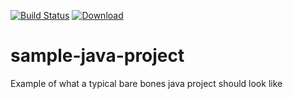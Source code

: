 [![Build Status](https://travis-ci.org/lily-mistral/sample-java-project.svg?branch=master)](https://travis-ci.org/lily-mistral/sample-java-project)
[![Download](https://api.bintray.com/packages/lilymistral/libs-snapshots-local/sample-java-project/images/download.svg) ](https://bintray.com/lilymistral/libs-snapshots-local/sample-java-project/_latestVersion)

# sample-java-project
Example of what a typical bare bones java project should look like
